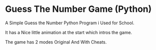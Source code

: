 # Guess The Number Game (Python)

A Simple Guess the Number Python Program i Used for School.

It has a Nice little animation at the start which intros the game.

The game has 2 modes Original And With Cheats.
